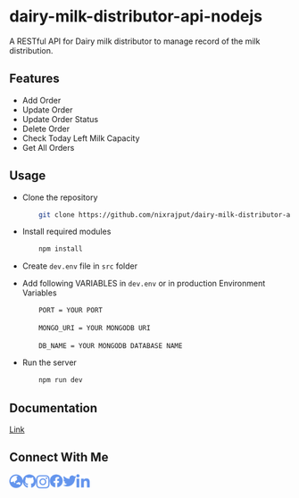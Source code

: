 # dairy-milk-distributor-api-nodejs

A RESTful API for Dairy milk distributor to manage record of the milk distribution.

## Features

- Add Order
- Update Order
- Update Order Status
- Delete Order
- Check Today Left Milk Capacity
- Get All Orders

## Usage

- Clone the repository
  
    ```bash
        git clone https://github.com/nixrajput/dairy-milk-distributor-api-nodejs.git
    ```

- Install required modules
  
    ```bash
        npm install
    ```

- Create `dev.env` file in `src` folder
- Add following VARIABLES in `dev.env` or in production Environment Variables
  
    ```env
        PORT = YOUR PORT

        MONGO_URI = YOUR MONGODB URI

        DB_NAME = YOUR MONGODB DATABASE NAME
    ```

- Run the server

    ```bash
        npm run dev
    ```

## Documentation

[Link](https://app.swaggerhub.com/apis-docs/nixrajput-apis/dairy-milk-api/1.0.0)

## Connect With Me

[<img align="left" alt="nixrajput | Website" width="24px" src="https://raw.githubusercontent.com/nixrajput/nixlab-files/master/images/icons/globe-icon.svg" />][website]

[<img align="left" alt="nixrajput | GitHub" width="24px" src="https://raw.githubusercontent.com/nixrajput/nixlab-files/master/images/icons/github-brands.svg" />][github]

[<img align="left" alt="nixrajput | Instagram" width="24px" src="https://raw.githubusercontent.com/nixrajput/nixlab-files/master/images/icons/instagram-brands.svg" />][instagram]

[<img align="left" alt="nixrajput | Facebook" width="24px" src="https://raw.githubusercontent.com/nixrajput/nixlab-files/master/images/icons/facebook-brands.svg" />][facebook]

[<img align="left" alt="nixrajput | Twitter" width="24px" src="https://raw.githubusercontent.com/nixrajput/nixlab-files/master/images/icons/twitter-brands.svg" />][twitter]

[<img align="left" alt="nixrajput | LinkedIn" width="24px" src="https://raw.githubusercontent.com/nixrajput/nixlab-files/master/images/icons/linkedin-in-brands.svg" />][linkedin]


[github]: https://github.com/nixrajput
[website]: https://nixlab.co.in
[facebook]: https://facebook.com/nixrajput07
[twitter]: https://twitter.com/nixrajput07
[instagram]: https://instagram.com/nixrajput
[linkedin]: https://linkedin.com/in/nixrajput
